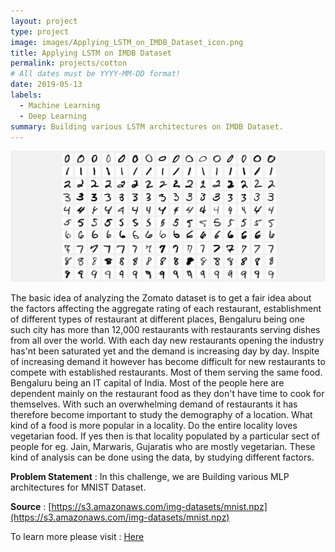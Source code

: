 ```yaml
---
layout: project
type: project
image: images/Applying_LSTM_on_IMDB_Dataset_icon.png
title: Applying LSTM on IMDB Dataset
permalink: projects/cotton
# All dates must be YYYY-MM-DD format!
date: 2019-05-13
labels:
  - Machine Learning
  - Deep Learning
summary: Building various LSTM architectures on IMDB Dataset.
---
```


<img class="ui image" src="../images/Building_Various_MLP_Architectures_on_MNIST_Banner.png">

The basic idea of analyzing the Zomato dataset is to get a fair idea about the factors affecting the aggregate rating of each restaurant, establishment of different types of restaurant at different places, Bengaluru being one such city has more than 12,000 restaurants with restaurants serving dishes from all over the world. With each day new restaurants opening the industry has'nt been saturated yet and the demand is increasing day by day. Inspite of increasing demand it however has become difficult for new restaurants to compete with established restaurants. Most of them serving the same food. Bengaluru being an IT capital of India. Most of the people here are dependent mainly on the restaurant food as they don't have time to cook for themselves. With such an overwhelming demand of restaurants it has therefore become important to study the demography of a location. What kind of a food is more popular in a locality. Do the entire locality loves vegetarian food. If yes then is that locality populated by a particular sect of people for eg. Jain, Marwaris, Gujaratis who are mostly vegetarian. These kind of analysis can be done using the data, by studying different factors.

<b>Problem Statement</b> : In this challenge, we are Building various MLP architectures for MNIST Dataset.

<b>Source</b> : [https://s3.amazonaws.com/img-datasets/mnist.npz](https://s3.amazonaws.com/img-datasets/mnist.npz)

To learn more please visit : [Here](https://github.com/Souravban/Building-Various-MLP-Architectures-on-MNIST)
